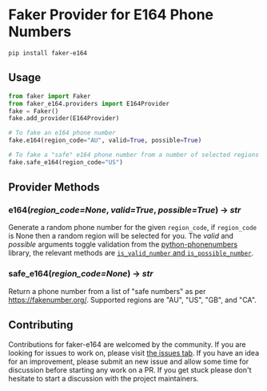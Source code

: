 # Faker Provider for E164 Phone Numbers

`pip install faker-e164`

## Usage

```python
from faker import Faker
from faker_e164.providers import E164Provider
fake = Faker()
fake.add_provider(E164Provider)

# To fake an e164 phone number
fake.e164(region_code="AU", valid=True, possible=True)

# To fake a "safe" e164 phone number from a number of selected regions
fake.safe_e164(region_code="US")
```

## Provider Methods

### e164(*region_code=None*, *valid=True*, *possible=True*) -> *str*

Generate a random phone number for the given `region_code`, if `region_code` is None then a random region will be selected for you.  The *valid* and *possible* arguments toggle validation from the [python-phonenumbers](https://github.com/daviddrysdale/python-phonenumbers) library, the relevant methods are [`is_valid_number` and `is_possible_number`](https://github.com/daviddrysdale/python-phonenumbers#example-usage).

### safe_e164(*region_code=None*) -> *str*

Return a phone number from a list of "safe numbers" as per https://fakenumber.org/.  Supported regions are "AU", "US", "GB", and "CA".

## Contributing

Contributions for faker-e164 are welcomed by the community. If you are looking for issues to work on, please visit [the issues tab](https://github.com/crowdcomms/faker-e164/issues). If you have an idea for an improvement, please submit an new issue and allow some time for discussion before starting any work on a PR. If you get stuck please don't hesitate to start a discussion with the project maintainers.
